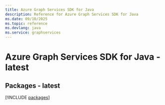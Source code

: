 ```yaml
---
title: Azure Graph Services SDK for Java
description: Reference for Azure Graph Services SDK for Java
ms.date: 09/10/2025
ms.topic: reference
ms.devlang: java
ms.service: graphservices
---
```

# Azure Graph Services SDK for Java - latest
## Packages - latest
[!INCLUDE [packages](graph-services-index.md)]